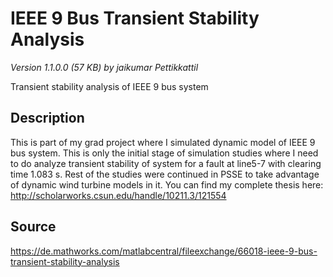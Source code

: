 # IEEE 9 Bus Transient Stability Analysis

_Version 1.1.0.0 (57 KB) by jaikumar Pettikkattil_

Transient stability analysis of IEEE 9 bus system

## Description

This is part of my grad project where I simulated dynamic model of IEEE 9 bus system.
This is only the initial stage of simulation studies where I need to do analyze transient stability of system for a fault at line5-7 with clearing time 1.083 s.
Rest of the studies were continued in PSSE to take advantage of dynamic wind turbine models in it.
You can find my complete thesis here: http://scholarworks.csun.edu/handle/10211.3/121554

## Source

https://de.mathworks.com/matlabcentral/fileexchange/66018-ieee-9-bus-transient-stability-analysis
